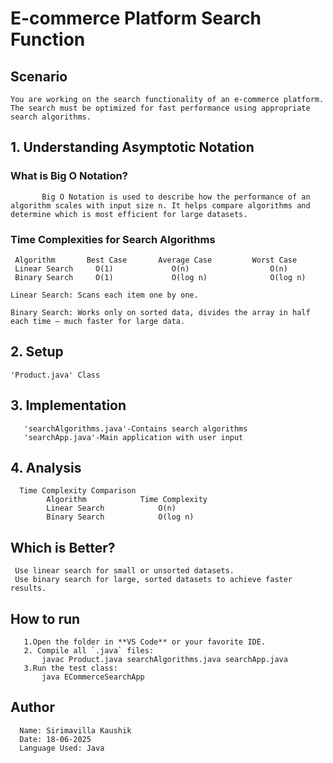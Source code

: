 # E-commerce Platform Search Function

## Scenario
    You are working on the search functionality of an e-commerce platform. The search must be optimized for fast performance using appropriate search algorithms.

## 1. Understanding Asymptotic Notation
  ### What is Big O Notation?
           Big O Notation is used to describe how the performance of an algorithm scales with input size n. It helps compare algorithms and determine which is most efficient for large datasets.

  ### Time Complexities for Search Algorithms
     Algorithm	     Best Case	     Average Case	      Worst Case
     Linear Search	   O(1)	            O(n)	              O(n)
     Binary Search	   O(1)	            O(log n)	          O(log n)

    Linear Search: Scans each item one by one.

    Binary Search: Works only on sorted data, divides the array in half each time — much faster for large data.

## 2. Setup
    'Product.java' Class
## 3. Implementation
       'searchAlgorithms.java'-Contains search algorithms
       'searchApp.java'-Main application with user input

## 4. Analysis
      Time Complexity Comparison
            Algorithm	         Time Complexity
            Linear Search	         O(n)
            Binary Search	         O(log n)

 ## Which is Better?
     Use linear search for small or unsorted datasets.
     Use binary search for large, sorted datasets to achieve faster results.

## How to run
       1.Open the folder in **VS Code** or your favorite IDE.
       2. Compile all `.java` files:
           javac Product.java searchAlgorithms.java searchApp.java
       3.Run the test class:
           java ECommerceSearchApp

 ##  Author
      Name: Sirimavilla Kaushik
      Date: 18-06-2025
      Language Used: Java
